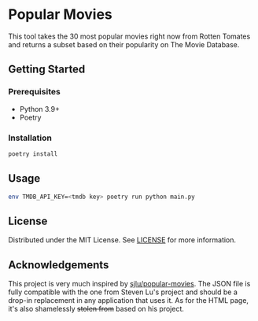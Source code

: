 # Popular Movies

This tool takes the 30 most popular movies right now from Rotten Tomates and returns a subset based on their popularity on The Movie Database.

## Getting Started

### Prerequisites

- Python 3.9+
- Poetry

### Installation

```bash
poetry install
```

## Usage

```bash
env TMDB_API_KEY=<tmdb key> poetry run python main.py
```

## License

Distributed under the MIT License. See [LICENSE](LICENSE) for more information.

## Acknowledgements

This project is very much inspired by [sjlu/popular-movies](https://github.com/sjlu/popular-movies). The JSON file is fully compatible with the one from Steven Lu's project and should be a drop-in replacement in any application that uses it. As for the HTML page, it's also shamelessly ~~stolen from~~ based on his project.
